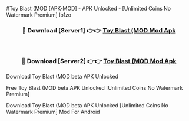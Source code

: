 #Toy Blast (MOD [APK-MOD] - APK Unlocked - [Unlimited Coins No Watermark Premium] lb1zo



<div align="center">

<h3>🔴 Download [Server1] 👉👉 <a href="https://momento.my/?title=Toy_Blast_(MOD">Toy Blast (MOD Mod Apk</a></h3><br>

<h3>🔴 Download [Server2] 👉👉 <a href="https://momento.my/?title=Toy_Blast_(MOD">Toy Blast (MOD Mod Apk</a></h3>
</div>



Download Toy Blast (MOD beta APK Unlocked

Free Toy Blast (MOD beta APK Unlocked [Unlimited Coins No Watermark Premium]

Download Toy Blast (MOD beta APK Unlocked [Unlimited Coins No Watermark Premium] Mod For Android
